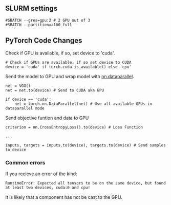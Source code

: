 ## SLURM settings

```
#SBATCH --gres=gpu:2 # 2 GPU out of 3
#SBATCH --partition=a100_full
```

## PyTorch Code Changes

Check if GPU is available, if so, set device to 'cuda'.

```
# Check if GPUs are available, if so set device to CUDA
device = 'cuda' if torch.cuda.is_available() else 'cpu'
```

Send the model to GPU and wrap model with [nn.dataparallel](https://pytorch.org/docs/stable/generated/torch.nn.DataParallel.html).

```
net = VGG()
net = net.to(device) # Send to CUDA aka GPU

if device == 'cuda':
    net = torch.nn.DataParallel(net) # Use all available GPUs in dataparallel mode
```

Send objective funtion and data to GPU

```
criterion = nn.CrossEntropyLoss().to(device) # Loss Function

...

inputs, targets = inputs.to(device), targets.to(device) # Send samples to device
```

### Common errors
If you recieve an error of the kind:

`RuntimeError: Expected all tensors to be on the same device, but found at least two devices, cuda:0 and cpu!`

It is likely that a component has not be cast to the GPU.